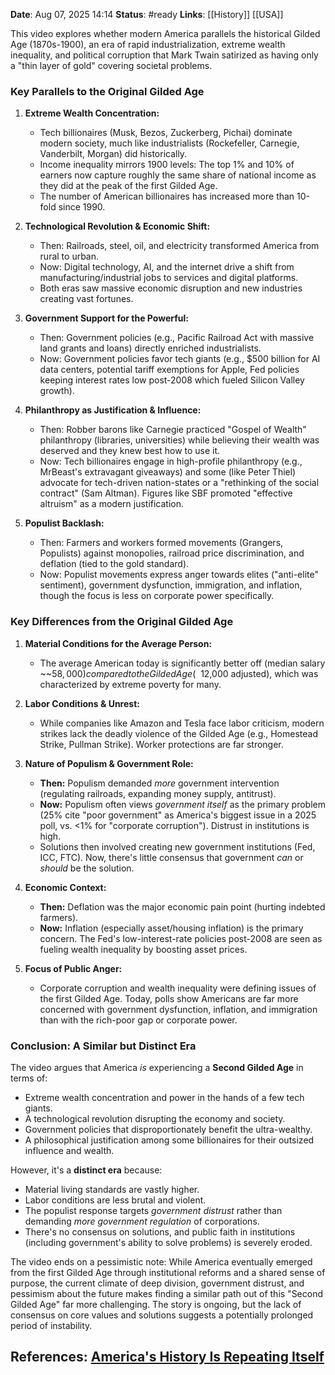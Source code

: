 **Date**: Aug 07, 2025 14:14
**Status**: #ready 
**Links**: [[History]] [[USA]]

This video explores whether modern America parallels the historical Gilded Age (1870s-1900), an era of rapid industrialization, extreme wealth inequality, and political corruption that Mark Twain satirized as having only a "thin layer of gold" covering societal problems.

### Key Parallels to the Original Gilded Age

1. **Extreme Wealth Concentration:**
    
    - Tech billionaires (Musk, Bezos, Zuckerberg, Pichai) dominate modern society, much like industrialists (Rockefeller, Carnegie, Vanderbilt, Morgan) did historically.
    - Income inequality mirrors 1900 levels: The top 1% and 10% of earners now capture roughly the same share of national income as they did at the peak of the first Gilded Age.
    - The number of American billionaires has increased more than 10-fold since 1990.
2. **Technological Revolution & Economic Shift:**
    
    - Then: Railroads, steel, oil, and electricity transformed America from rural to urban.
    - Now: Digital technology, AI, and the internet drive a shift from manufacturing/industrial jobs to services and digital platforms.
    - Both eras saw massive economic disruption and new industries creating vast fortunes.
3. **Government Support for the Powerful:**
    
    - Then: Government policies (e.g., Pacific Railroad Act with massive land grants and loans) directly enriched industrialists.
    - Now: Government policies favor tech giants (e.g., $500 billion for AI data centers, potential tariff exemptions for Apple, Fed policies keeping interest rates low post-2008 which fueled Silicon Valley growth).
4. **Philanthropy as Justification & Influence:**
    
    - Then: Robber barons like Carnegie practiced "Gospel of Wealth" philanthropy (libraries, universities) while believing their wealth was deserved and they knew best how to use it.
    - Now: Tech billionaires engage in high-profile philanthropy (e.g., MrBeast's extravagant giveaways) and some (like Peter Thiel) advocate for tech-driven nation-states or a "rethinking of the social contract" (Sam Altman). Figures like SBF promoted "effective altruism" as a modern justification.
5. **Populist Backlash:**
    
    - Then: Farmers and workers formed movements (Grangers, Populists) against monopolies, railroad price discrimination, and deflation (tied to the gold standard).
    - Now: Populist movements express anger towards elites ("anti-elite" sentiment), government dysfunction, immigration, and inflation, though the focus is less on corporate power specifically.

### Key Differences from the Original Gilded Age

1. **Material Conditions for the Average Person:**
    
    - The average American today is significantly better off (median salary ~~$58,000) compared to the Gilded Age (~~$12,000 adjusted), which was characterized by extreme poverty for many.
2. **Labor Conditions & Unrest:**
    
    - While companies like Amazon and Tesla face labor criticism, modern strikes lack the deadly violence of the Gilded Age (e.g., Homestead Strike, Pullman Strike). Worker protections are far stronger.
3. **Nature of Populism & Government Role:**
    
    - **Then:** Populism demanded _more_ government intervention (regulating railroads, expanding money supply, antitrust).
    - **Now:** Populism often views _government itself_ as the primary problem (25% cite "poor government" as America's biggest issue in a 2025 poll, vs. <1% for "corporate corruption"). Distrust in institutions is high.
    - Solutions then involved creating new government institutions (Fed, ICC, FTC). Now, there's little consensus that government _can_ or _should_ be the solution.
4. **Economic Context:**
    
    - **Then:** Deflation was the major economic pain point (hurting indebted farmers).
    - **Now:** Inflation (especially asset/housing inflation) is the primary concern. The Fed's low-interest-rate policies post-2008 are seen as fueling wealth inequality by boosting asset prices.
5. **Focus of Public Anger:**
    
    - Corporate corruption and wealth inequality were defining issues of the first Gilded Age. Today, polls show Americans are far more concerned with government dysfunction, inflation, and immigration than with the rich-poor gap or corporate power.

### Conclusion: A Similar but Distinct Era

The video argues that America _is_ experiencing a **Second Gilded Age** in terms of:

- Extreme wealth concentration and power in the hands of a few tech giants.
- A technological revolution disrupting the economy and society.
- Government policies that disproportionately benefit the ultra-wealthy.
- A philosophical justification among some billionaires for their outsized influence and wealth.

However, it's a **distinct era** because:

- Material living standards are vastly higher.
- Labor conditions are less brutal and violent.
- The populist response targets _government distrust_ rather than demanding _more government regulation_ of corporations.
- There's no consensus on solutions, and public faith in institutions (including government's ability to solve problems) is severely eroded.

The video ends on a pessimistic note: While America eventually emerged from the first Gilded Age through institutional reforms and a shared sense of purpose, the current climate of deep division, government distrust, and pessimism about the future makes finding a similar path out of this "Second Gilded Age" far more challenging. The story is ongoing, but the lack of consensus on core values and solutions suggests a potentially prolonged period of instability.

## References: [America's History Is Repeating Itself](https://youtu.be/GFUUUSggjO8?si=5R866Ios2kiBac3p)